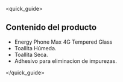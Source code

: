 <quick_guide>
## Contenido del producto

* Energy Phone Max 4G Tempered Glass
* Toallita Húmeda.
* Toallita Seca.
* Adhesivo para eliminacion de impurezas.



</quick_guide>
